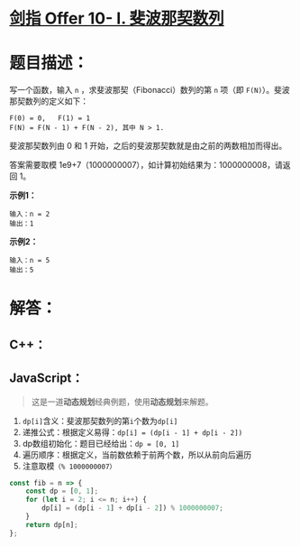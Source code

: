 # [剑指 Offer 10- I. 斐波那契数列](https://leetcode-cn.com/problems/fei-bo-na-qi-shu-lie-lcof/)

# 题目描述：

写一个函数，输入 `n` ，求斐波那契（Fibonacci）数列的第 `n` 项（即 `F(N)`）。斐波那契数列的定义如下：

```
F(0) = 0,   F(1) = 1
F(N) = F(N - 1) + F(N - 2), 其中 N > 1.
```

斐波那契数列由 0 和 1 开始，之后的斐波那契数就是由之前的两数相加而得出。

答案需要取模 1e9+7（1000000007），如计算初始结果为：1000000008，请返回 1。

**示例1：**

```
输入：n = 2
输出：1
```

**示例2：**

```
输入：n = 5
输出：5
```

# 解答：

## C++：



## JavaScript：

> 这是一道**动态规划**经典例题，使用**动态规划**来解题。

1. `dp[i]`含义：斐波那契数列的第`i`个数为`dp[i]`
2. 递推公式：根据定义易得：`dp[i] = (dp[i - 1] + dp[i - 2])`
3. dp数组初始化：题目已经给出：`dp = [0, 1]`
4. 遍历顺序：根据定义，当前数依赖于前两个数，所以从前向后遍历
5. 注意取模`（% 1000000007）`

```javascript
const fib = n => {
    const dp = [0, 1];
    for (let i = 2; i <= n; i++) {
        dp[i] = (dp[i - 1] + dp[i - 2]) % 1000000007;
    }
    return dp[n];
};
```

